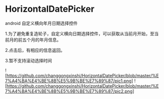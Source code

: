 # HorizontalDatePicker
android 自定义横向年月日期选择控件


1.为了避免重复造轮子，自定义横向日期选择控件，可以获取从当前月开始，至当前月的前五个月的年月信息。

2.点击后，有相应的信息返回。

3.暂不支持滚动选择时间

![https://github.com/changgongxinshi/HorizontalDatePicker/blob/master/%E7%A4%BA%E4%BE%8B%E5%9B%BE%E7%89%87/pic1.png]
![https://github.com/changgongxinshi/HorizontalDatePicker/blob/master/%E7%A4%BA%E4%BE%8B%E5%9B%BE%E7%89%87/pic2.png]
